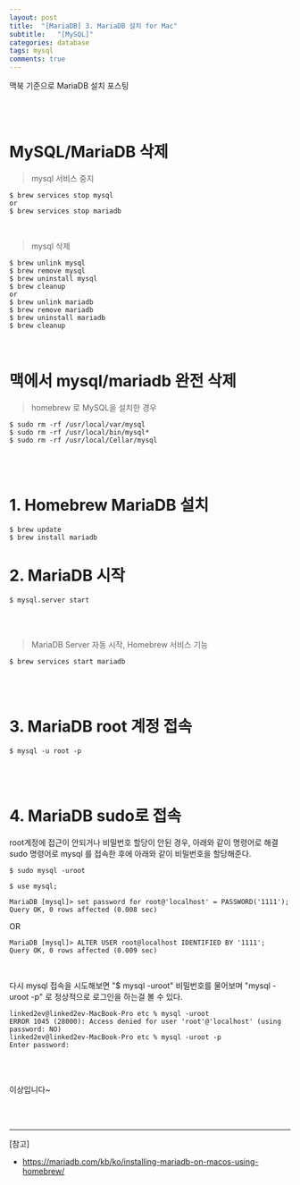 ```yaml
---
layout: post
title:  "[MariaDB] 3. MariaDB 설치 for Mac"
subtitle:   "[MySQL]"
categories: database
tags: mysql
comments: true
---
```



맥북 기준으로 MariaDB 설치 포스팅


<br><br>

# MySQL/MariaDB 삭제

> mysql 서비스 중지

```
$ brew services stop mysql
or
$ brew services stop mariadb
```

<br>

> mysql 삭제

```
$ brew unlink mysql
$ brew remove mysql
$ brew uninstall mysql
$ brew cleanup
or
$ brew unlink mariadb
$ brew remove mariadb
$ brew uninstall mariadb
$ brew cleanup
```

<br>

# 맥에서 mysql/mariadb 완전 삭제

> homebrew 로 MySQL을 설치한 경우

```
$ sudo rm -rf /usr/local/var/mysql
$ sudo rm -rf /usr/local/bin/mysql*
$ sudo rm -rf /usr/local/Cellar/mysql
```

<br><br>

# 1. Homebrew MariaDB 설치

```
$ brew update
$ brew install mariadb
```

# 2. MariaDB 시작

```
$ mysql.server start
```

<br><br>


> MariaDB Server 자동 시작, Homebrew 서비스 기능

```
$ brew services start mariadb
```

<br><br>


# 3. MariaDB root 계정 접속

```
$ mysql -u root -p
```

<br><br>


# 4. MariaDB sudo로 접속

root계정에 접근이 안되거나 비밀번호 할당이 안된 경우, 아래와 같이 명령어로 해결 sudo 명령어로 mysql 를 접속한 후에 아래와 같이 비밀번호을 할당해준다.

```
$ sudo mysql -uroot
```
```
$ use mysql;
```

```
MariaDB [mysql]> set password for root@'localhost' = PASSWORD('1111');
Query OK, 0 rows affected (0.008 sec)
```
OR
```
MariaDB [mysql]> ALTER USER root@localhost IDENTIFIED BY '1111';
Query OK, 0 rows affected (0.009 sec)
```


<br>

다시 mysql 접속을 시도해보면 "$ mysql -uroot" 비밀번호를 물어보며 "mysql -uroot -p" 로 정상적으로 로그인을 하는걸 볼 수 있다.

```
linked2ev@linked2ev-MacBook-Pro etc % mysql -uroot     
ERROR 1045 (28000): Access denied for user 'root'@'localhost' (using password: NO)
linked2ev@linked2ev-MacBook-Pro etc % mysql -uroot -p
Enter password: 
```

<br><br>

이상입니다~


<br><br>


---
[참고]  
- https://mariadb.com/kb/ko/installing-mariadb-on-macos-using-homebrew/